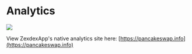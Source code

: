 # Analytics



![](<../../.gitbook/assets/image (156) (1) (1) (1) (1) (1) (1) (1) (1) (1) (1).png>)

View ZexdexApp's native analytics site here: [https://pancakeswap.info](https://pancakeswap.info)

